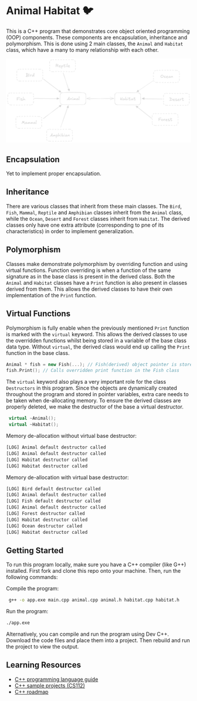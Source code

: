 # Animal Habitat 🐦

This is a C++ program that demonstrates core object oriented programming (OOP) components. These components are encapsulation, inheritance and polymorphism. This is done using 2 main classes, the `Animal` and `Habitat` class, which have a many to many relationship with each other.

![Animal Habitat C++ OOP Class Diagram](./docs/class-diagram.png)

## Encapsulation

Yet to implement proper encapsulation.

## Inheritance

There are various classes that inherit from these main classes. The `Bird`, `Fish`, `Mammal`, `Reptile` and `Amphibian` classes inherit from the `Animal` class, while the `Ocean`, `Desert` and `Forest` classes inherit from `Habitat`. The derived classes only have one extra attribute (corresponding to pne of its characteristics) in order to implement generalization.

## Polymorphism

Classes make demonstrate polymorphism by overriding function and using virtual functions. Function overriding is when a function of the same signature as in the base class is present in the derived class. Both the `Animal` and `Habitat` classes have a `Print` function is also present in classes derived from them. This allows the derived classes to have their own implementation of the `Print` function.

## Virtual Functions

Polymorphism is fully enable when the previously mentioned `Print` function is marked with the `virtual` keyword. This allows the derived classes to use the overridden functions whilst being stored in a variable of the base class data type. Without `virtual`, the derived class would end up calling the `Print` function in the base class.

```cpp
Animal * fish = new Fish(...); // Fish(derived) object pointer is stored in Animal(base) class
fish.Print(); // Calls overridden print function in the Fish class
```

The `virtual` keyword also plays a very important role for the class `Destructors` in this program. Since the objects are dynamically created throughout the program and stored in pointer variables, extra care needs to be taken when de-allocating memory. To ensure the derived classes are properly deleted, we make the destructor of the base a virtual destructor.

```cpp
 virtual ~Animal();
 virtual ~Habitat();
```

Memory de-allocation without virtual base destructor:

```sh
[LOG] Animal default destructor called
[LOG] Animal default destructor called
[LOG] Habitat destructor called
[LOG] Habitat destructor called

```

Memory de-allocation with virtual base destructor:

```sh
[LOG] Bird default destructor called
[LOG] Animal default destructor called
[LOG] Fish default destructor called
[LOG] Animal default destructor called
[LOG] Forest destructor called
[LOG] Habitat destructor called
[LOG] Ocean destructor called
[LOG] Habitat destructor called
```

## Getting Started

To run this program locally, make sure you have a C++ compiler (like G++) installed. First fork and clone this repo onto your machine. Then, run the following commands:

Compile the program:

```sh
 g++ -o app.exe main.cpp animal.cpp animal.h habitat.cpp habitat.h
```

Run the program:

```sh
./app.exe
```

Alternatively, you can compile and run the program using Dev C++. Download the code files and place them into a project. Then rebuild and run the project to view the output.

## Learning Resources

- [C++ programming language guide](https://www.geeksforgeeks.org/c-plus-plus)
- [C++ sample projects (CS112)](https://github.com/anav5704/CS112-Projects)
- [C++ roadmap](https://roadmap.sh/cpp)
